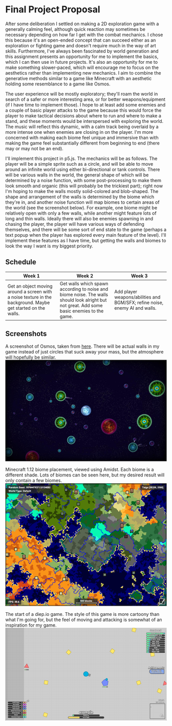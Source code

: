 # Final Project Proposal
After some deliberation I settled on making a 2D exploration game with a generally calming feel, although quick reaction may sometimes be necessary depending on how far I get with the combat mechanics. I chose this because it's an open-ended concept that can succeed either as an exploration or fighting game and doesn't require much in the way of art skills. Furthermore, I've always been fascinated by world generation and this assignment presents an opportunity for me to implement the basics, which I can then use in future projects. It's also an opportunity for me to make something slower-paced, which will encourage me to focus on the aesthetics rather than implementing new mechanics. I aim to combine the generative methods similar to a game like Minecraft with an aesthetic holding some resemblance to a game like Osmos.

The user experience will be mostly exploratory; they'll roam the world in search of a safer or more interesting area, or for better weapons/equipment (if I have time to implement those). I hope to at least add some enemies and a couple of basic player attacks to the game because this would force the player to make tactical decisions about where to run and where to make a stand, and these moments would be interspersed with exploring the world. The music will reflect this dynamic, with a calm track being overlaid by a more intense one when enemies are closing in on the player. I'm more concerned with making each biome feel unique and immersive than with making the game feel substantially different from beginning to end (there may or may not be an end).

I'll implement this project in p5.js. The mechanics will be as follows. The player will be a simple sprite such as a circle, and will be able to move around an infinite world using either bi-directional or tank controls. There will be various walls in the world, the general shape of which will be determined by a noise function, with some post-processing to make them look smooth and organic (this will probably be the trickiest part); right now I'm hoping to make the walls mostly solid-colored and blob-shaped. The shape and arrangement of the walls is determined by the biome which they're in, and another noise function will map biomes to certain areas of the world (see the screenshot below). For example, one biome might be relatively open with only a few walls, while another might feature lots of long and thin walls. Ideally there will also be enemies spawning in and chasing the player, the player will have various ways of defending themselves, and there will be some sort of end state to the game (perhaps a text popup when the player has explored every main feature of the level). I'll implement these features as I have time, but getting the walls and biomes to look the way I want is my biggest priority.

## Schedule

| Week 1 | Week 2 | Week 3 |
| ------ | ------ | ------ |
| Get an object moving around a screen with a noise texture in the background. Maybe get started on the walls. | Get walls which spawn according to noise and biome noise. The walls should look alright but not great. Add some basic enemies to the game. | Add player weapons/abilities and BGM/SFX; refine noise, enemy AI and walls. |

## Screenshots
A screenshot of Osmos, taken from [here](https://cafebazaar.ir/app/com.hemispheregames.osmosdemo/?l=en). There will be actual walls in my game instead of just circles that suck away your mass, but the atmosphere will hopefully be similar.
![](./osmos.jpg)

Minecraft 1.12 biome placement, viewed using Amidst. Each biome is a different shade. Lots of biomes can be seen here, but my desired result will only contain a few biomes.
![](./amidst.png)

The start of a diep.io game. The style of this game is more cartoony than what I'm going for, but the feel of moving and attacking is somewhat of an inspiration for my game.
![](./diep.png)
